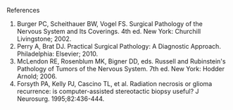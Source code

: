 References
1. Burger PC, Scheithauer BW, Vogel FS. Surgical Pathology of the Nervous System and Its Coverings. 4th ed. New York: Churchill Livingstone; 2002.
2. Perry A, Brat DJ. Practical Surgical Pathology: A Diagnostic Approach. Philadelphia: Elsevier; 2010.
3. McLendon RE, Rosenblum MK, Bigner DD, eds. Russell and Rubinstein's Pathology of Tumors of the Nervous System. 7th ed. New York: Hodder Arnold; 2006. 
4. Forsyth PA, Kelly PJ, Cascino TL, et al. Radiation necrosis or glioma recurrence: is computer-assisted stereotactic biopsy useful? J Neurosurg. 1995;82:436-444.